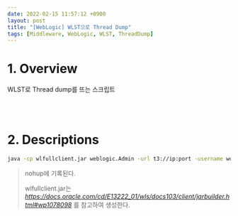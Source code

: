 ```yaml
---
date: 2022-02-15 11:57:12 +0900
layout: post
title: "[WebLogic] WLST으로 Thread Dump"
tags: [Middleware, WebLogic, WLST, ThreadDump]
---
```



# 1. Overview

WLST로 Thread dump를 뜨는 스크립트


<br><br>


# 2. Descriptions

```bash
java -cp wlfullclient.jar weblogic.Admin -url t3://ip:port -username weblogic -password weblogic1 THREAD_DUMP
```

> nohup에 기록된다.
>
> wlfullclient.jar는 _https://docs.oracle.com/cd/E13222_01/wls/docs103/client/jarbuilder.html#wp1078098_ 를 참고하여 생성한다.
